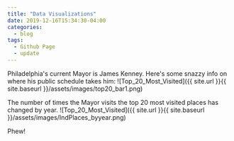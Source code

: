 ```yaml
---
title: "Data Visualizations"
date: 2019-12-16T15:34:30-04:00
categories:
  - blog
tags:
  - Github Page
  - update
---
```


Philadelphia's current Mayor is James Kenney. Here's some snazzy info on where his public schedule takes him: 
![Top_20_Most_Visited]({{ site.url }}{{ site.baseurl }}/assets/images/top20_bar1.png)

The number of times the Mayor visits the top 20 most visited places has changed by year. 
![Top_20_Most_Visited]({{ site.url }}{{ site.baseurl }}/assets/images/IndPlaces_byyear.png)



Phew!
